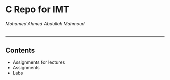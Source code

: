 # C Repo for IMT

###### Mohamed Ahmed Abdullah Mahmoud 

---

## Contents

- Assignments for lectures
- Assignments
- Labs
